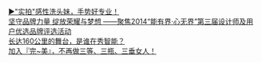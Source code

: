   
[▶&quot;实拍&quot;感性洗头妹，手势好专业！](http://www.dianyue.me/archives/794/utyprj3nofdlstpc/)  
[坚守品牌力量 绽放荣耀与梦想  ——聚焦2014“能有界·心无界”第三届设计师及用户优选品牌评选活动](http://www.dianyue.me/archives/227/nfytsnogpl86hrmu/)  
[长达160公里的舞台，是谁在秀智能？](http://www.dianyue.me/archives/039/wkhmrj8a1na0f3bf/)  
[加入『完~美』，不再做三等、三瓶、三垂女人！](http://www.dianyue.me/archives/414/c0ijl1l3hwxp7kn6/)